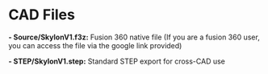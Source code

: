 # **CAD Files**



**- Source/SkylonV1.f3z:** Fusion 360 native file (If you are a fusion 360 user, you can access the file via the google link provided)



**- STEP/SkylonV1.step:** Standard STEP export for cross-CAD use

